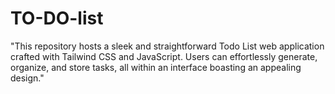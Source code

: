 # TO-DO-list
"This repository hosts a sleek and straightforward Todo List web application crafted with Tailwind CSS and JavaScript. Users can effortlessly generate, organize, and store tasks, all within an interface boasting an appealing design."
